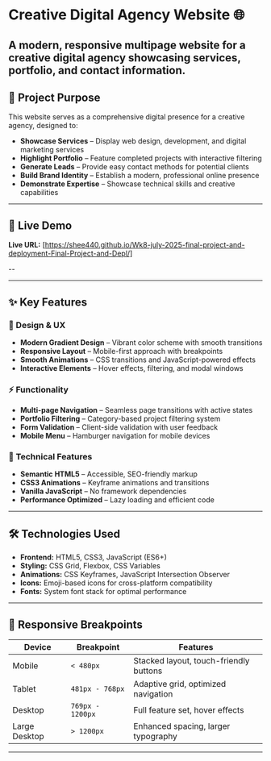 # Creative Digital Agency Website 🌐  
A modern, responsive multipage website for a creative digital agency showcasing services, portfolio, and contact information.
---

## 🎯 Project Purpose  
This website serves as a comprehensive digital presence for a creative agency, designed to:  
- **Showcase Services** – Display web design, development, and digital marketing services  
- **Highlight Portfolio** – Feature completed projects with interactive filtering  
- **Generate Leads** – Provide easy contact methods for potential clients  
- **Build Brand Identity** – Establish a modern, professional online presence  
- **Demonstrate Expertise** – Showcase technical skills and creative capabilities  

---

## 🚀 Live Demo  
**Live URL:** [https://shee440.github.io/Wk8-july-2025-final-project-and-deployment-Final-Project-and-Depl/]

-- 

---

## ✨ Key Features  

### 🎨 Design & UX  
- **Modern Gradient Design** – Vibrant color scheme with smooth transitions  
- **Responsive Layout** – Mobile-first approach with breakpoints  
- **Smooth Animations** – CSS transitions and JavaScript-powered effects  
- **Interactive Elements** – Hover effects, filtering, and modal windows  

### ⚡ Functionality  
- **Multi-page Navigation** – Seamless page transitions with active states  
- **Portfolio Filtering** – Category-based project filtering system  
- **Form Validation** – Client-side validation with user feedback  
- **Mobile Menu** – Hamburger navigation for mobile devices  

### 🔧 Technical Features  
- **Semantic HTML5** – Accessible, SEO-friendly markup  
- **CSS3 Animations** – Keyframe animations and transitions  
- **Vanilla JavaScript** – No framework dependencies  
- **Performance Optimized** – Lazy loading and efficient code  

---

## 🛠️ Technologies Used  
- **Frontend:** HTML5, CSS3, JavaScript (ES6+)  
- **Styling:** CSS Grid, Flexbox, CSS Variables  
- **Animations:** CSS Keyframes, JavaScript Intersection Observer  
- **Icons:** Emoji-based icons for cross-platform compatibility  
- **Fonts:** System font stack for optimal performance  

---

## 📱 Responsive Breakpoints  

| Device         | Breakpoint      | Features                                 |
|----------------|-----------------|------------------------------------------|
| Mobile         | `< 480px`       | Stacked layout, touch-friendly buttons   |
| Tablet         | `481px - 768px` | Adaptive grid, optimized navigation      |
| Desktop        | `769px - 1200px`| Full feature set, hover effects          |
| Large Desktop  | `> 1200px`      | Enhanced spacing, larger typography      |

---
